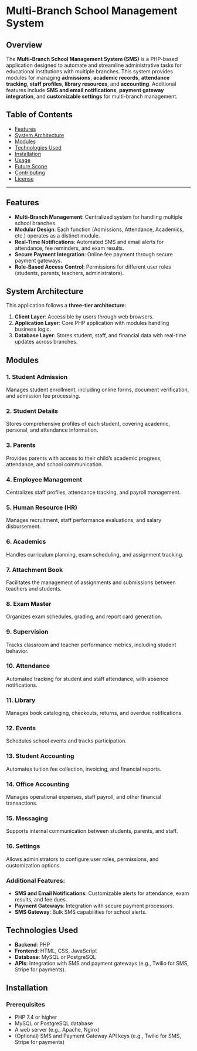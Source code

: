 # Multi-Branch School Management System

## Overview
The **Multi-Branch School Management System (SMS)** is a PHP-based application designed to automate and streamline administrative tasks for educational institutions with multiple branches. This system provides modules for managing **admissions**, **academic records**, **attendance tracking**, **staff profiles**, **library resources**, and **accounting**. Additional features include **SMS and email notifications**, **payment gateway integration**, and **customizable settings** for multi-branch management.

## Table of Contents
- [Features](#features)
- [System Architecture](#system-architecture)
- [Modules](#modules)
- [Technologies Used](#technologies-used)
- [Installation](#installation)
- [Usage](#usage)
- [Future Scope](#future-scope)
- [Contributing](#contributing)
- [License](#license)

---

## Features
- **Multi-Branch Management**: Centralized system for handling multiple school branches.
- **Modular Design**: Each function (Admissions, Attendance, Academics, etc.) operates as a distinct module.
- **Real-Time Notifications**: Automated SMS and email alerts for attendance, fee reminders, and exam results.
- **Secure Payment Integration**: Online fee payment through secure payment gateways.
- **Role-Based Access Control**: Permissions for different user roles (students, parents, teachers, administrators).

## System Architecture
This application follows a **three-tier architecture**:
1. **Client Layer**: Accessible by users through web browsers.
2. **Application Layer**: Core PHP application with modules handling business logic.
3. **Database Layer**: Stores student, staff, and financial data with real-time updates across branches.

## Modules

### 1. Student Admission
Manages student enrollment, including online forms, document verification, and admission fee processing.

### 2. Student Details
Stores comprehensive profiles of each student, covering academic, personal, and attendance information.

### 3. Parents
Provides parents with access to their child’s academic progress, attendance, and school communication.

### 4. Employee Management
Centralizes staff profiles, attendance tracking, and payroll management.

### 5. Human Resource (HR)
Manages recruitment, staff performance evaluations, and salary disbursement.

### 6. Academics
Handles curriculum planning, exam scheduling, and assignment tracking.

### 7. Attachment Book
Facilitates the management of assignments and submissions between teachers and students.

### 8. Exam Master
Organizes exam schedules, grading, and report card generation.

### 9. Supervision
Tracks classroom and teacher performance metrics, including student behavior.

### 10. Attendance
Automated tracking for student and staff attendance, with absence notifications.

### 11. Library
Manages book cataloging, checkouts, returns, and overdue notifications.

### 12. Events
Schedules school events and tracks participation.

### 13. Student Accounting
Automates tuition fee collection, invoicing, and financial reports.

### 14. Office Accounting
Manages operational expenses, staff payroll, and other financial transactions.

### 15. Messaging
Supports internal communication between students, parents, and staff.

### 16. Settings
Allows administrators to configure user roles, permissions, and customization options.

### Additional Features:
- **SMS and Email Notifications**: Customizable alerts for attendance, exam results, and fee dues.
- **Payment Gateways**: Integration with secure payment processors.
- **SMS Gateway**: Bulk SMS capabilities for school alerts.

## Technologies Used
- **Backend**: PHP
- **Frontend**: HTML, CSS, JavaScript
- **Database**: MySQL or PostgreSQL
- **APIs**: Integration with SMS and payment gateways (e.g., Twilio for SMS, Stripe for payments).

## Installation

### Prerequisites
- PHP 7.4 or higher
- MySQL or PostgreSQL database
- A web server (e.g., Apache, Nginx)
- (Optional) SMS and Payment Gateway API keys (e.g., Twilio for SMS, Stripe for payments)

